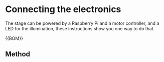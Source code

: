 # Connecting the electronics

The stage can be powered by a Raspberry Pi and a motor controller, and a LED for the illumination, these instructions show you one way to do that.

{{BOM}}

## Method
